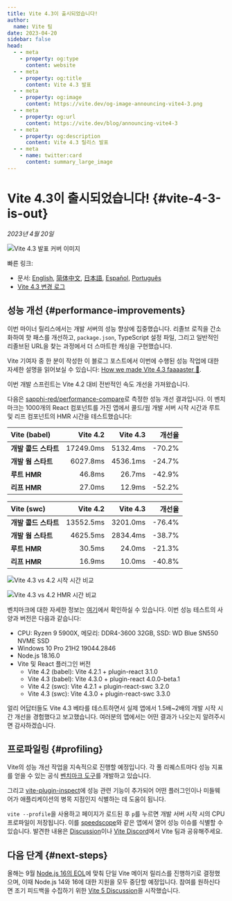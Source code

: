 ```yaml
---
title: Vite 4.3이 출시되었습니다!
author:
  name: Vite 팀
date: 2023-04-20
sidebar: false
head:
  - - meta
    - property: og:type
      content: website
  - - meta
    - property: og:title
      content: Vite 4.3 발표
  - - meta
    - property: og:image
      content: https://vite.dev/og-image-announcing-vite4-3.png
  - - meta
    - property: og:url
      content: https://vite.dev/blog/announcing-vite4-3
  - - meta
    - property: og:description
      content: Vite 4.3 릴리스 발표
  - - meta
    - name: twitter:card
      content: summary_large_image
---
```


# Vite 4.3이 출시되었습니다! {#vite-4-3-is-out}

_2023년 4월 20일_

![Vite 4.3 발표 커버 이미지](/og-image-announcing-vite4-3.png)

빠른 링크:

- 문서: [English](/), [简体中文](https://cn.vite.dev/), [日本語](https://ja.vite.dev/), [Español](https://es.vite.dev/), [Português](https://pt.vite.dev/)
- [Vite 4.3 변경 로그](https://github.com/vitejs/vite/blob/main/packages/vite/CHANGELOG.md#430-2023-04-20)

## 성능 개선 {#performance-improvements}

이번 마이너 릴리스에서는 개발 서버의 성능 향상에 집중했습니다. 리졸브 로직을 간소화하여 핫 패스를 개선하고, `package.json`, TypeScript 설정 파일, 그리고 일반적인 리졸브된 URL을 찾는 과정에서 더 스마트한 캐싱을 구현했습니다.

Vite 기여자 중 한 분이 작성한 이 블로그 포스트에서 이번에 수행된 성능 작업에 대한 자세한 설명을 읽어보실 수 있습니다: [How we made Vite 4.3 faaaaster 🚀](https://sun0day.github.io/blog/vite/why-vite4_3-is-faster.html).

이번 개발 스프린트는 Vite 4.2 대비 전반적인 속도 개선을 가져왔습니다.

다음은 [sapphi-red/performance-compare](https://github.com/sapphi-red/performance-compare)로 측정한 성능 개선 결과입니다. 이 벤치마크는 1000개의 React 컴포넌트를 가진 앱에서 콜드/웜 개발 서버 시작 시간과 루트 및 리프 컴포넌트의 HMR 시간을 테스트했습니다:

| **Vite (babel)**   |  Vite 4.2 | Vite 4.3 | 개선율 |
| :----------------- | --------: | -------: | ----------: |
| **개발 콜드 스타트** | 17249.0ms | 5132.4ms |      -70.2% |
| **개발 웜 스타트** |  6027.8ms | 4536.1ms |      -24.7% |
| **루트 HMR**       |    46.8ms |   26.7ms |      -42.9% |
| **리프 HMR**       |    27.0ms |   12.9ms |      -52.2% |

| **Vite (swc)**     |  Vite 4.2 | Vite 4.3 | 개선율 |
| :----------------- | --------: | -------: | ----------: |
| **개발 콜드 스타트** | 13552.5ms | 3201.0ms |      -76.4% |
| **개발 웜 스타트** |  4625.5ms | 2834.4ms |      -38.7% |
| **루트 HMR**       |    30.5ms |   24.0ms |      -21.3% |
| **리프 HMR**       |    16.9ms |   10.0ms |      -40.8% |

![Vite 4.3 vs 4.2 시작 시간 비교](/vite4-3-startup-time.png)

![Vite 4.3 vs 4.2 HMR 시간 비교](/vite4-3-hmr-time.png)

벤치마크에 대한 자세한 정보는 [여기](https://gist.github.com/sapphi-red/25be97327ee64a3c1dce793444afdf6e)에서 확인하실 수 있습니다. 이번 성능 테스트의 사양과 버전은 다음과 같습니다:

- CPU: Ryzen 9 5900X, 메모리: DDR4-3600 32GB, SSD: WD Blue SN550 NVME SSD
- Windows 10 Pro 21H2 19044.2846
- Node.js 18.16.0
- Vite 및 React 플러그인 버전
  - Vite 4.2 (babel): Vite 4.2.1 + plugin-react 3.1.0
  - Vite 4.3 (babel): Vite 4.3.0 + plugin-react 4.0.0-beta.1
  - Vite 4.2 (swc): Vite 4.2.1 + plugin-react-swc 3.2.0
  - Vite 4.3 (swc): Vite 4.3.0 + plugin-react-swc 3.3.0

얼리 어답터들도 Vite 4.3 베타를 테스트하면서 실제 앱에서 1.5배~2배의 개발 시작 시간 개선을 경험했다고 보고했습니다. 여러분의 앱에서는 어떤 결과가 나오는지 알려주시면 감사하겠습니다.

## 프로파일링 {#profiling}

Vite의 성능 개선 작업을 지속적으로 진행할 예정입니다. 각 풀 리퀘스트마다 성능 지표를 얻을 수 있는 공식 [벤치마크 도구](https://github.com/vitejs/vite-benchmark)를 개발하고 있습니다.

그리고 [vite-plugin-inspect](https://github.com/antfu/vite-plugin-inspect)에 성능 관련 기능이 추가되어 어떤 플러그인이나 미들웨어가 애플리케이션의 병목 지점인지 식별하는 데 도움이 됩니다.

`vite --profile`을 사용하고 페이지가 로드된 후 `p`를 누르면 개발 서버 시작 시의 CPU 프로파일이 저장됩니다. 이를 [speedscope](https://www.speedscope.app/)와 같은 앱에서 열어 성능 이슈를 식별할 수 있습니다. 발견한 내용은 [Discussion](https://github.com/vitejs/vite/discussions)이나 [Vite Discord](https://chat.vite.dev)에서 Vite 팀과 공유해주세요.

## 다음 단계 {#next-steps}

올해는 9월 [Node.js 16의 EOL](https://endoflife.date/nodejs)에 맞춰 단일 Vite 메이저 릴리스를 진행하기로 결정했으며, 이때 Node.js 14와 16에 대한 지원을 모두 중단할 예정입니다. 참여를 원하신다면 조기 피드백을 수집하기 위한 [Vite 5 Discussion](https://github.com/vitejs/vite/discussions/12466)을 시작했습니다.